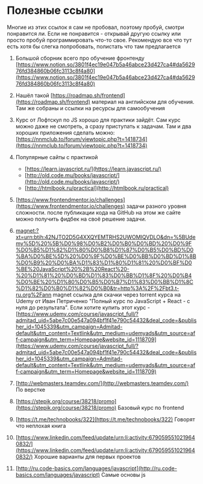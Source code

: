 # Полезные ссылки

Многие из этих ссылок я сам не пробовал, поэтому пробуй, смотри понравится ли. Если не понравится - открывай другую ссылку или просто пробуй программировать что-то свое. Рекомендую все что тут есть хотя бы слегка попробовать, полистать что там предлагается

1. Большой сборник всего про обучение фронтенду [https://www.notion.so/3801f4ec19e047b5a46abce23d427ca4#da562976fd384860b06fc3113c8f4a80](https://www.notion.so/3801f4ec19e047b5a46abce23d427ca4#da562976fd384860b06fc3113c8f4a80)

2. Нашёл такой [https://roadmap.sh/frontend](https://roadmap.sh/frontend) материал на английском для обучения. Там же собраны и ссылки на ресурсы для самообучения

3. Курс от Лофтскул по JS хорошо для практики зайдёт. Сам курс можно даже не смотреть, а сразу приступать к задачам. Там и два хороших приложения сделать можно: [https://nnmclub.to/forum/viewtopic.php?t=1418734](https://nnmclub.to/forum/viewtopic.php?t=1418734)

4. Популярные сайты с практикой

   - [https://learn.javascript.ru/](https://learn.javascript.ru/)
   - [http://old.code.mu/books/javascript/](http://old.code.mu/books/javascript/)
   - [http://htmlbook.ru/practical](http://htmlbook.ru/practical)

5. [https://www.frontendmentor.io/challenges](https://www.frontendmentor.io/challenges) задачи разного уровня сложности. после публикации кода на GitHub на этом же сайте можно получить фидбек на своё решение задачи.

6. [magnet:?xt=urn:btih:42NJTO2D5G4XXQYEMTRHS2UWOMIQVDLO&dn=%5BUdemy%5D%20%5B%D0%98%D0%B2%D0%B0%D0%BD%20%D0%9F%D0%B5%D1%82%D1%80%D0%B8%D1%87%D0%B5%D0%BD%D0%BA%D0%BE%5D%20%D0%9F%D0%BE%D0%BB%D0%BD%D1%8B%D0%B9%20%D0%BA%D1%83%D1%80%D1%81%20%D0%BF%D0%BE%20JavaScript%20%2B%20React%20-%20%D1%81%20%D0%BD%D1%83%D0%BB%D1%8F%20%D0%B4%D0%BE%20%D1%80%D0%B5%D0%B7%D1%83%D0%BB%D1%8C%D1%82%D0%B0%D1%82%D0%B0&tr=http%3A%2F%2Fbt3.t-ru.org%2Fann](magnet:?xt=urn:btih:42NJTO2D5G4XXQYEMTRHS2UWOMIQVDLO&dn=%5BUdemy%5D%20%5B%D0%98%D0%B2%D0%B0%D0%BD%20%D0%9F%D0%B5%D1%82%D1%80%D0%B8%D1%87%D0%B5%D0%BD%D0%BA%D0%BE%5D%20%D0%9F%D0%BE%D0%BB%D0%BD%D1%8B%D0%B9%20%D0%BA%D1%83%D1%80%D1%81%20%D0%BF%D0%BE%20JavaScript%20%2B%20React%20-%20%D1%81%20%D0%BD%D1%83%D0%BB%D1%8F%20%D0%B4%D0%BE%20%D1%80%D0%B5%D0%B7%D1%83%D0%BB%D1%8C%D1%82%D0%B0%D1%82%D0%B0&tr=http%3A%2F%2Fbt3.t-ru.org%2Fann0) magnet ссылка для скачки через torrent курса на Udemy от Иван Петриченко "Полный курс по JavaScript + React - с нуля до результата". Если хотите купить этот курс - [https://www.udemy.com/course/javascript_full/?admitad_uid=5abe7c00e547a094bf1f41e790c54432&deal_code=&publisher_id=1045339&utm_campaign=Admitad-default&utm_content=Textlink&utm_medium=udemyads&utm_source=aff-campaign&utm_term=Homepage&website_id=1118709](https://www.udemy.com/course/javascript_full/?admitad_uid=5abe7c00e547a094bf1f41e790c54432&deal_code=&publisher_id=1045339&utm_campaign=Admitad-default&utm_content=Textlink&utm_medium=udemyads&utm_source=aff-campaign&utm_term=Homepage&website_id=1118709)

7. [http://webmasters.teamdev.com/](http://webmasters.teamdev.com/) По верстке

8. [https://stepik.org/course/38218/promo](https://stepik.org/course/38218/promo) Базовый курс по frontend

9. [https://t.me/technobooks/322](https://t.me/technobooks/322) Говорят что неплохая книга

10. [https://www.linkedin.com/feed/update/urn:li:activity:6790595510219640832/](https://www.linkedin.com/feed/update/urn:li:activity:6790595510219640832/) Хорошие варианты для первых проектов

11. [http://ru.code-basics.com/languages/javascript](http://ru.code-basics.com/languages/javascript) Самые основы js
